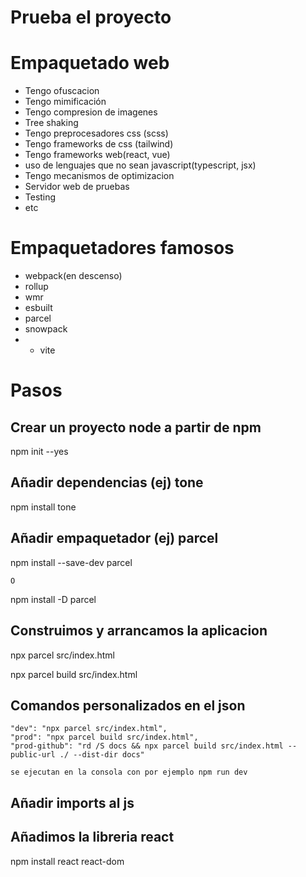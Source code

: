 # Prueba el proyecto



# Empaquetado web

- Tengo ofuscacion
- Tengo mimificación
- Tengo compresion de imagenes
- Tree shaking
- Tengo preprocesadores css (scss)
- Tengo frameworks de css (tailwind)
- Tengo frameworks web(react, vue)
- uso de lenguajes que no sean javascript(typescript, jsx)
- Tengo mecanismos de optimizacion
- Servidor web de pruebas
- Testing
- etc
  
# Empaquetadores famosos

- webpack(en descenso)
- rollup
- wmr
- esbuilt
- parcel
- snowpack
- * vite
  
# Pasos

## Crear un proyecto node a partir de npm
npm init --yes

## Añadir dependencias (ej) tone
npm install tone

## Añadir empaquetador (ej) parcel
npm install --save-dev parcel

    O

npm install -D parcel

## Construimos  y arrancamos la aplicacion
npx parcel src/index.html

npx parcel build src/index.html

## Comandos personalizados en el json
    "dev": "npx parcel src/index.html",
    "prod": "npx parcel build src/index.html",
    "prod-github": "rd /S docs && npx parcel build src/index.html --public-url ./ --dist-dir docs"

    se ejecutan en la consola con por ejemplo npm run dev
## Añadir imports al js

## Añadimos la libreria react
npm install react react-dom